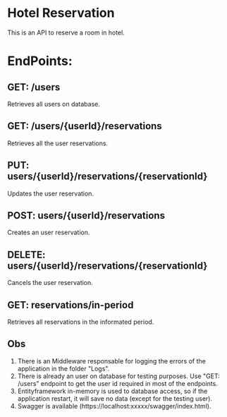 # Hotel Reservation

This is an API to reserve a room in hotel. 

# EndPoints:
##  GET: /users
Retrieves all users on database. 
  
##  GET: /users/{userId}/reservations
Retrieves all the user reservations.

##  PUT: users/{userId}/reservations/{reservationId}
Updates the user reservation.

##  POST: users/{userId}/reservations
Creates an user reservation.

##  DELETE: users/{userId}/reservations/{reservationId}
Cancels the user reservation.

##  GET: reservations/in-period
Retrieves all reservations in the informated period.

## Obs
1. There is an Middleware responsable for logging the errors of the application in the folder "Logs".
2. There is already an user on database for testing purposes. Use "GET: /users" endpoint to get the user id required in most of the endpoints.
3. Entityframework in-memory is used to database access, so if the application restart, it will save no data (except for the testing user).
4. Swagger is available (https://localhost:xxxxx/swagger/index.html).
